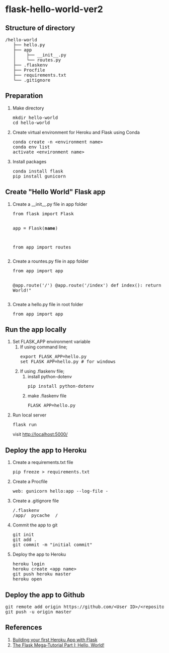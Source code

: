 # flask-hello-world-ver2
<h2>Structure of directory</h2>
<pre>/hello-world
   ├── hello.py
   ├── app
   │    ├── __init__.py
   │    └── routes.py
   ├── .flaskenv
   ├── Procfile
   ├── requirements.txt
   └── .gitignore</pre>
<h2>Preparation</h2>
<ol>
 	<li>Make directory
<pre>mkdir hello-world
cd hello-world</pre>
</li>
 	<li>Create virtual environment for Heroku and Flask using Conda
<pre>conda create -n &lt;environment name&gt;
conda env list
activate &lt;environment name&gt;</pre>
</li>
 	<li>Install packages
<pre>conda install flask
pip install gunicorn</pre>
</li>
</ol>
<h2>Create "Hello World" Flask app</h2>
<ol>
 	<li>Create a __init__.py file in app folder
<pre>from flask import Flask

app = Flask(__name__)

from app import routes</pre>
</li>
 	<li>Create a rountes.py file in app folder
<pre>from app import app

@app.route('/')
@app.route('/index')
def index():
    return "Hello World!"</pre>
</li>
 	<li>Create a hello.py file in root folder
<pre>from app import app</pre>
</li>
</ol>
<h2>Run the app locally</h2>
<ol>
 	<li>Set FLASK_APP environment variable
<ol>
 	<li>If using command line;
<pre>export FLASK_APP=hello.py
set FLASK_APP=hello.py # for windows</pre>
</li>
 	<li>If using .flaskenv file;
<ol>
 	<li>install python-dotenv
<pre>pip install python-dotenv</pre>
</li>
 	<li>make .flaskenv file
<pre>FLASK_APP=hello.py</pre>
</li>
</ol>
</li>
</ol>
</li>
 	<li>Run local server
<pre>flask run</pre>
visit <a href="http://localhost:5000/">http://localhost:5000/</a></li>
</ol>
<h2>Deploy the app to Heroku</h2>
<ol>
 	<li>Create a requirements.txt file
<pre>pip freeze &gt; requirements.txt</pre>
</li>
 	<li>Create a Procfile
<pre>web: gunicorn hello:app --log-file -</pre>
</li>
 	<li>Create a .gitignore file
<pre>/.flaskenv
/app/__pycache__/</pre>
</li>
 	<li>Commit the app to git
<pre>git init
git add .
git commit -m "initial commit"</pre>
</li>
 	<li>Deploy the app to Heroku
<pre>heroku login
heroku create &lt;app name&gt;
git push heroku master
heroku open</pre>
</li>
</ol>
<h2>Deploy the app to Github</h2>
<pre>git remote add origin https://github.com/&lt;User ID&gt;/&lt;repository name&gt;
git push -u origin master</pre>
<h2>References</h2>
<ol>
 	<li><a href="http://clouddatafacts.com/heroku/heroku-flask/heroku_flask_getting_started.html" target="_blank" rel="noopener">Building your first Heroku App with Flask</a></li>
 	<li><a href="https://blog.miguelgrinberg.com/post/the-flask-mega-tutorial-part-i-hello-world">The Flask Mega-Tutorial Part I: Hello, World!</a></li>
</ol>
